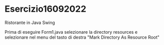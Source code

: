 # Esercizio16092022
Ristorante in Java Swing


Prima di eseguire Form1.java selezionare la directory resources e selezionare nel menu del tasto di destra "Mark Directory As Resource Root"
